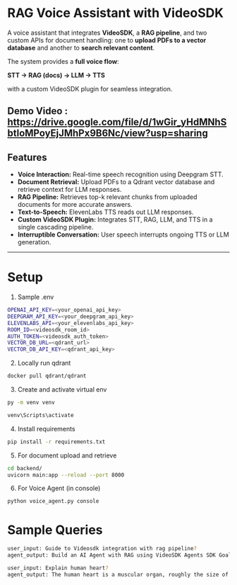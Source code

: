 ﻿# RAG Voice Assistant with VideoSDK

A voice assistant that integrates **VideoSDK**, a **RAG pipeline**, and two custom APIs for document handling: one to **upload PDFs to a vector database** and another to **search relevant content**.  

The system provides a **full voice flow**:

**STT → RAG (docs) → LLM → TTS**  

with a custom VideoSDK plugin for seamless integration.


Demo Video : https://drive.google.com/file/d/1wGir_yHdMNhSbtloMPoyEjJMhPx9B6Nc/view?usp=sharing
---

## Features

- **Voice Interaction:** Real-time speech recognition using Deepgram STT.
- **Document Retrieval:** Upload PDFs to a Qdrant vector database and retrieve context for LLM responses.
- **RAG Pipeline:** Retrieves top-k relevant chunks from uploaded documents for more accurate answers.
- **Text-to-Speech:** ElevenLabs TTS reads out LLM responses.
- **Custom VideoSDK Plugin:** Integrates STT, RAG, LLM, and TTS in a single cascading pipeline.
- **Interruptible Conversation:** User speech interrupts ongoing TTS or LLM generation.

---

# Setup

1) Sample .env
```bash
OPENAI_API_KEY=<your_openai_api_key>
DEEPGRAM_API_KEY=<your_deepgram_api_key>
ELEVENLABS_API=<your_elevenlabs_api_key>
ROOM_ID=<videosdk_room_id>
AUTH_TOKEN=<videosdk_auth_token>
VECTOR_DB_URL=<qdrant_url>
VECTOR_DB_API_KEY=<qdrant_api_key>
```

2) Locally run qdrant
```bash  
docker pull qdrant/qdrant 
```

3) Create and activate virtual env
``` bash 
py -m venv venv
```
``` bash 
venv\Scripts\activate
```

4) Install requirements
```bash 
pip install -r requirements.txt 
``` 

5) For document upload and retrieve
```bash 
cd backend/
uvicorn main:app --reload --port 8000 
``` 

6) For Voice Agent (in console)
```bash 
python voice_agent.py console
``` 

# Sample Queries

``` bash
user_input: Guide to Videosdk integration with rag pipeline?
agent_output: Build an AI Agent with RAG using VideoSDK Agents SDK Goal Your task is to build a voice AI agent using the VideoSDK Agents SDK.​T.​.....   (from document uploaded)

user_input: Explain human heart?
agent_output: The human heart is a muscular organ, roughly the size of a fist, located in the chest that pumps blood throughout the body... (llm response)

```





